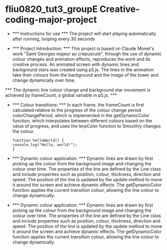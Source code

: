 # fliu0820_tut3_groupE Creative-coding-major-project

- *** Instructions for use ***
The project will start playing automatically after running, looping every 30 seconds

- *** Project Introduction: ***
This project is based on Claude Monet's work "Saint Georges majeur au crépuscule", through the use of dynamic colour changes and animation effects, reproduces the work and its creative process. An animated screen with dynamic lines and background stars was created using p5.js. The lines in the animation take their colours from the background and the image of the tower and change dynamically over time.

*** The dynamic line colour change and background star movement is achieved by frameCount, a global variable in p5.js. ***

- *** Colour transitions: ***
  In each frame, the frameCount is first calculated relative to the progress of the colour change period colorChangePeriod, which is implemented in the getDynamicColor function, which interpolates between different colours based on the value of progress, and uses the lerpColor function to Smoothly changes the colour.

  ```
  function helloWorld() {
  console.log("Hello, world!");
  }
  ```

- *** Dynamic colour application: ***
  Dynamic lines are drawn by first picking up the colour from the background image and changing the colour over time. The properties of the line are defined by the Line class and include properties such as position, colour, thickness, direction and speed. The position of the line is updated by the update method to move it around the screen and achieve dynamic effects. The getDynamicColor function applies the current transition colour, allowing the line colour to change dynamically.

- *** Dynamic colour application: ***
  Dynamic lines are drawn by first picking up the colour from the background image and changing the colour over time. The properties of the line are defined by the Line class and include properties such as position, colour, thickness, direction and speed. The position of the line is updated by the update method to move it around the screen and achieve dynamic effects. The getDynamicColor function applies the current transition colour, allowing the line colour to change dynamically.
